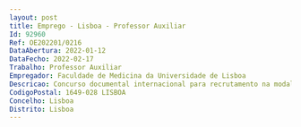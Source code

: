 ```yaml
--- 
layout: post
title: Emprego - Lisboa - Professor Auxiliar
Id: 92960
Ref: OE202201/0216
DataAbertura: 2022-01-12
DataFecho: 2022-02-17
Trabalho: Professor Auxiliar
Empregador: Faculdade de Medicina da Universidade de Lisboa
Descricao: Concurso documental internacional para recrutamento na modalidade de contratode trabalho em funções públicas de um professor auxiliar na área disciplinar deNeurociências.
CodigoPostal: 1649-028 LISBOA
Concelho: Lisboa
Distrito: Lisboa
--- 
```

